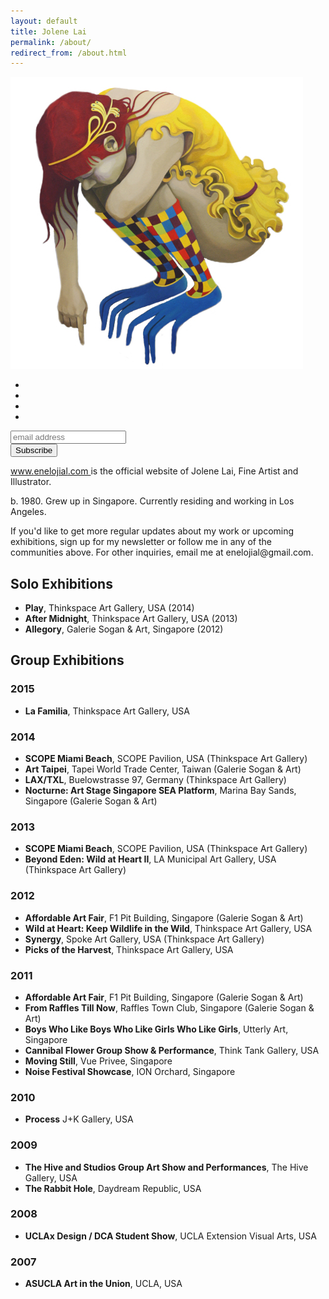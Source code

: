 ```yaml
---
layout: default
title: Jolene Lai
permalink: /about/
redirect_from: /about.html
---
```


<div class="logo">
  <img src="/images/enelojial.jpg" alt="enelojial hello fish logo">
</div>

<!--End mc_embed_signup-->

<div class="follow-jolene-lai">
    <ul>
        <li>
            <a href="http://instagram.com/enelojial" target="_blank">
                <i class="fa fa-2x fa-instagram"></i>
            </a>
        </li>
        <li>
            <a href="http://enelojial.tumblr.com/" target="_blank">
                <i class="fa fa-2x fa-tumblr"></i>
            </a>
        </li>
        <li>
            <a href="https://twitter.com/enelojial" target="_blank">
                <i class="fa fa-2x fa-twitter"></i>
            </a>
        </li>
        <li>
            <a href="https://www.facebook.com/enelojial" target="_blank">
                <i class="fa fa-2x fa-facebook"></i>
            </a>
        </li>
        <!--
        <li>
            <a href="http://www.behance.net/enelojial" target="_blank">
                <i class="fa fa-2x fa-behance"></i>
            </a>
        </li>
        <li>
            <a href="http://http://enelojial.blogspot.com/" target="_blank">
                <i class="fa fa-2x fa-bookmark"></i>
            </a>
        </li>
        <li>
            <a href="http://eepurl.com/vymhP" target="_blank">
                <i class="fa fa-2x fa-envelope"></i>
            </a>
        </li>
        -->
    </ul>
</div>

<!-- Begin MailChimp Signup Form -->
<div id="mc_embed_signup">
<form action="//enelojial.us2.list-manage.com/subscribe/post?u=07dd013ccaced3db7f84d0588&amp;id=2ff9f79ce5" method="post" id="mc-embedded-subscribe-form" name="mc-embedded-subscribe-form" class="validate" target="_blank" novalidate>
    <div id="mc_embed_signup_scroll">
	<input type="email" value="" name="EMAIL" class="email" id="mce-EMAIL" placeholder="email address" required>
    <!-- real people should not fill this in and expect good things - do not remove this or risk form bot signups-->
    <div style="position: absolute; left: -5000px;"><input type="text" name="b_07dd013ccaced3db7f84d0588_2ff9f79ce5" tabindex="-1" value=""></div>
    <div class="clear"><input type="submit" value="Subscribe" name="subscribe" id="mc-embedded-subscribe" class="button"></div>
    </div>
</form>
</div>

<div vocab="http://schema.org" typeof="Person">
  <p><a href="http://www.enelojial.com" property="url">
      www.<span property="brand" vocab="http://schema.org" typeof="Brand"><span property="name">enelojial</span></span>.com
    </a> is the official website of
    <span property="givenName">Jolene</span>
    <span property="familyName">Lai</span>,  
    <span property="jobTitle">Fine Artist and Illustrator</span>.
  </p>
  <p>b.
  <span property="birthDate">1980</span>.  Grew up in
  <span property="birthPlace">Singapore</span>.  Currently residing and working in
  <span property="homeLocation">Los Angeles</span>.</p>

  <p>If you'd like to get more regular updates about my work or upcoming exhibitions, sign up for my newsletter or follow me in any of the communities above. For other inquiries, email me at <span property="email">enelojial@gmail.com</span></a>.</p>
</div>

## Solo Exhibitions

- **Play**, Thinkspace Art Gallery, USA (2014)
- **After Midnight**, Thinkspace Art Gallery, USA (2013)
- **Allegory**, Galerie Sogan & Art, Singapore (2012)

## Group Exhibitions

### 2015

- **La Familia**, Thinkspace Art Gallery, USA

### 2014

- **SCOPE Miami Beach**, SCOPE Pavilion, USA (Thinkspace Art Gallery)
- **Art Taipei**, Tapei World Trade Center, Taiwan (Galerie Sogan & Art)
- **LAX/TXL**, Buelowstrasse 97, Germany (Thinkspace Art Gallery)
- **Nocturne: Art Stage Singapore SEA Platform**, Marina Bay Sands, Singapore (Galerie Sogan & Art)

### 2013

- **SCOPE Miami Beach**, SCOPE Pavilion, USA (Thinkspace Art Gallery)
- **Beyond Eden: Wild at Heart II**, LA Municipal Art Gallery, USA (Thinkspace Art Gallery)

### 2012

- **Affordable Art Fair**, F1 Pit Building, Singapore (Galerie Sogan & Art)
- **Wild at Heart: Keep Wildlife in the Wild**, Thinkspace Art Gallery, USA
- **Synergy**, Spoke Art Gallery, USA (Thinkspace Art Gallery)
- **Picks of the Harvest**, Thinkspace Art Gallery, USA

### 2011

- **Affordable Art Fair**, F1 Pit Building, Singapore (Galerie Sogan & Art)
- **From Raffles Till Now**, Raffles Town Club, Singapore (Galerie Sogan & Art)
- **Boys Who Like Boys Who Like Girls Who Like Girls**, Utterly Art, Singapore
- **Cannibal Flower Group Show & Performance**, Think Tank Gallery, USA
- **Moving Still**, Vue Privee, Singapore
- **Noise Festival Showcase**, ION Orchard, Singapore

### 2010

- **Process** J+K Gallery, USA

### 2009

- **The Hive and Studios Group Art Show and Performances**, The Hive Gallery, USA
- **The Rabbit Hole**, Daydream Republic, USA

### 2008

- **UCLAx Design / DCA Student Show**, UCLA Extension Visual Arts, USA

### 2007

- **ASUCLA Art in the Union**, UCLA, USA
